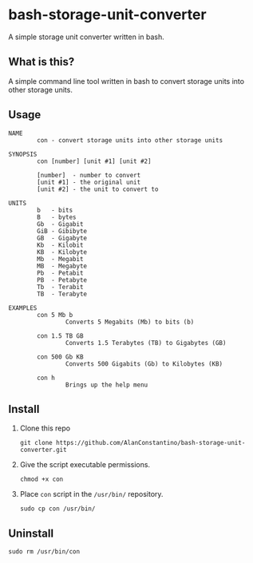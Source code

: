 # bash-storage-unit-converter
A simple storage unit converter written in bash.

## What is this?
A simple command line tool written in bash to convert storage units into other storage units.

## Usage
```
NAME
        con - convert storage units into other storage units

SYNOPSIS
        con [number] [unit #1] [unit #2]

        [number]  - number to convert
        [unit #1] - the original unit
        [unit #2] - the unit to convert to

UNITS
        b   - bits
        B   - bytes
        Gb  - Gigabit
        GiB - Gibibyte
        GB  - Gigabyte
        Kb  - Kilobit
        KB  - Kilobyte
        Mb  - Megabit
        MB  - Megabyte
        Pb  - Petabit
        PB  - Petabyte
        Tb  - Terabit
        TB  - Terabyte

EXAMPLES
        con 5 Mb b
                Converts 5 Megabits (Mb) to bits (b)

        con 1.5 TB GB
                Converts 1.5 Terabytes (TB) to Gigabytes (GB)

        con 500 Gb KB
                Converts 500 Gigabits (Gb) to Kilobytes (KB)

        con h
                Brings up the help menu
```

## Install
1. Clone this repo

    ```git clone https://github.com/AlanConstantino/bash-storage-unit-converter.git```

2. Give the script executable permissions.
   
   ```chmod +x con```
   
3. Place ```con``` script in the ```/usr/bin/``` repository.

    ```sudo cp con /usr/bin/```

## Uninstall
```sudo rm /usr/bin/con```
